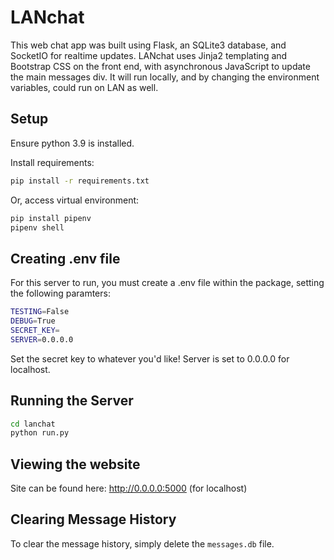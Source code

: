 # LANchat
This web chat app was built using Flask, an SQLite3 database, and SocketIO for realtime updates. LANchat uses Jinja2 templating and Bootstrap CSS on the front end, with asynchronous JavaScript to update the main messages div. It will run locally, and by changing the environment variables, could run on LAN as well.


## Setup

Ensure python 3.9 is installed.

Install requirements:
```bash
pip install -r requirements.txt
```

Or, access virtual environment:
```bash
pip install pipenv
pipenv shell
```

## Creating .env file

For this server to run, you must create a .env file within the package, setting the following paramters:
```bash
TESTING=False
DEBUG=True
SECRET_KEY=
SERVER=0.0.0.0
```
Set the secret key to whatever you'd like! Server is set to 0.0.0.0 for localhost.

## Running the Server

```bash
cd lanchat
python run.py
```

## Viewing the website

Site can be found here: http://0.0.0.0:5000
(for localhost)


## Clearing Message History

To clear the message history, simply delete the `messages.db` file.
